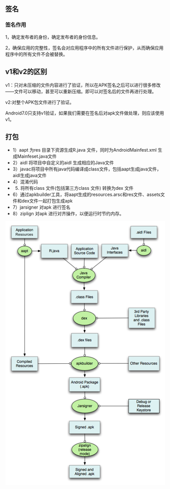 
## 签名

### 签名作用

1，确定发布者的身份，确定发布者的身份信息。

2，确保应用的完整性，签名会对应用程序中的所有文件进行保护，从而确保应用程序中的所有文件不会被替换。

## v1和v2的区别

v1：只对未压缩的文件内容进行了验证，所以在APK签名之后可以进行很多修改——文件可以移动，甚至可以重新压缩。即可以对签名后的文件再进行处理。  

v2:对整个APK包文件进行了验证。  

Android7.0只支持v1验证，如果我们需要在签名后对apk文件做处理，则应该使用v1。

## 打包

- 1）aapt 为res 目录下资源生成R.java 文件，同时为AndroidMainfest.xml 生成Mainfeset.java文件  
- 2）aidl 将项目中自定义的aidl 生成相应的Java文件  
- 3）javac将项目中所有java代码编译成class文件，包括aapt生成java文件，aidl生成java文件  
- 4）混淆代码
- 5) 将所有class 文件(包括第三方class 文件) 转换为dex 文件  
- 6）通过apkbuilder工具，将aapt生成的resources.arsc和res文件、assets文件和dex文件一起打包生成apk
- 7）jarsigner 对apk 进行签名  
- 8）ziplign 对apk 进行对齐操作，以便运行时节约内存。  

![](./img/android_build.png)

